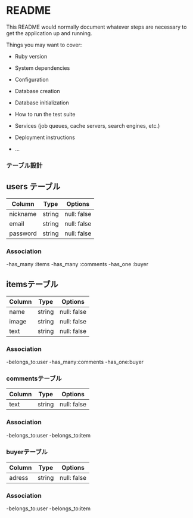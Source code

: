 # README

This README would normally document whatever steps are necessary to get the
application up and running.

Things you may want to cover:

* Ruby version

* System dependencies

* Configuration

* Database creation

* Database initialization

* How to run the test suite

* Services (job queues, cache servers, search engines, etc.)

* Deployment instructions

* ...

### テーブル設計		
		
## users テーブル
		
| Column   | Type   | Options      |
| -------  | -----  | ------------ |
| nickname | string | null: false  |
| email    | string | null: false  |
| password | string | null: false  |
		
### Association
		
-has_many :items
-has_many :comments
-has_one :buyer
		
## itemsテーブル
		
| Column   | Type   | Options      |
| -------  | -----  | ------------ |
| name     | string | null: false  |
| image    | string | null: false  |
| text     | string | null: false  |
		
### Association
		
-belongs_to:user
-has_many:comments
-has_one:buyer
		
### commentsテーブル
		
| Column   | Type   | Options      |
| -------  | -----  | ------------ |
| text     | string | null: false  |
		
		
### Association
-belongs_to:user
-belongs_to:item
		
### buyerテーブル
		
| Column   | Type   | Options      |
| -------  | -----  | ------------ |
| adress   | string | null: false  |
		
### Association
-belongs_to:user
-belongs_to:item
